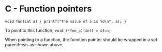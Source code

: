 # C - Function pointers

`
void fun(int a)
{
	printf("The value of a is %d\n", a);
}
`

To point to this function;
`
void (*fun_p)(int) = &fun;
`

When pointing to a function, the function pointer should be wrapped in a set parenthesis as shown above.

